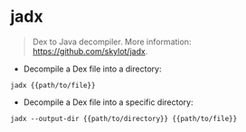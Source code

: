 # jadx

> Dex to Java decompiler.
> More information: <https://github.com/skylot/jadx>.

- Decompile a Dex file into a directory:

`jadx {{path/to/file}}`

- Decompile a Dex file into a specific directory:

`jadx --output-dir {{path/to/directory}} {{path/to/file}}`
